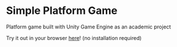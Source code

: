# Simple Platform Game
Platform game built with Unity Game Engine as an academic project

Try it out in your browser [here](https://vinhanova.itch.io/platform-game)! (no installation required)
